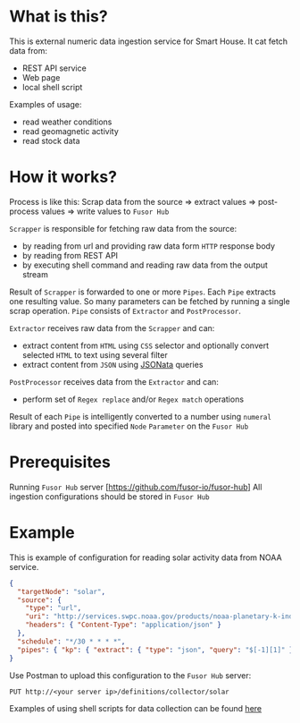 # What is this?

This is external numeric data ingestion service for Smart House. It cat fetch data from:

- REST API service
- Web page
- local shell script

Examples of usage:

- read weather conditions
- read geomagnetic activity
- read stock data

# How it works?

Process is like this:
Scrap data from the source => extract values => post-process values => write values to `Fusor Hub`

`Scrapper` is responsible for fetching raw data from the source:

- by reading from url and providing raw data form `HTTP` response body
- by reading from REST API
- by executing shell command and reading raw data from the output stream

Result of `Scrapper` is forwarded to one or more `Pipes`.
Each `Pipe` extracts one resulting value. So many parameters can be fetched by running a single scrap operation.
`Pipe` consists of `Extractor` and `PostProcessor`.

`Extractor` receives raw data from the `Scrapper` and can:

- extract content from `HTML` using `CSS` selector and optionally convert selected `HTML` to text using several filter
- extract content from `JSON` using [JSONata](https://jsonata.org) queries

`PostProcessor` receives data from the `Extractor` and can:

- perform set of `Regex replace` and/or `Regex match` operations

Result of each `Pipe` is intelligently converted to a number using `numeral` library and posted into specified `Node` `Parameter` on the `Fusor Hub`

# Prerequisites

Running `Fusor Hub` server [https://github.com/fusor-io/fusor-hub]
All ingestion configurations should be stored in `Fusor Hub`

# Example

This is example of configuration for reading solar activity data from NOAA service.

```JSON
{
  "targetNode": "solar",
  "source": {
    "type": "url",
    "uri": "http://services.swpc.noaa.gov/products/noaa-planetary-k-index.json",
    "headers": { "Content-Type": "application/json" }
  },
  "schedule": "*/30 * * * *",
  "pipes": { "kp": { "extract": { "type": "json", "query": "$[-1][1]" } } }
}
```

Use Postman to upload this configuration to the `Fusor Hub` server:

`PUT http://<your server ip>/definitions/collector/solar`


Examples of using shell scripts for data collection can be found [here](./example-shell/readme.md)

